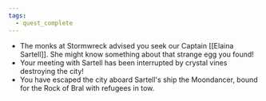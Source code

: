 ```yaml
---
tags:
  - quest_complete
---
```


- The monks at Stormwreck advised you seek our Captain [[Elaina Sartell]]. She might know something about that strange egg you found!
- Your meeting with Sartell has been interrupted by crystal vines destroying the city!
- You have escaped the city aboard Sartell's ship the Moondancer, bound for the Rock of Bral with refugees in tow.
